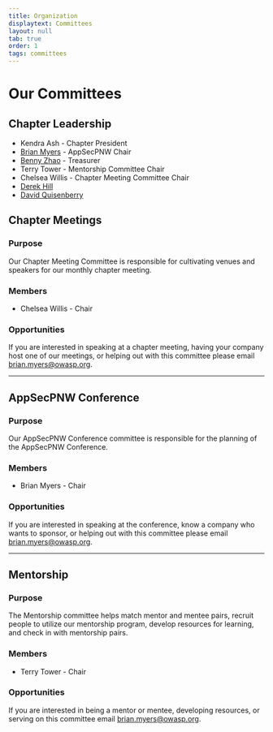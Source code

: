 ```yaml
---
title: Organization
displaytext: Committees
layout: null
tab: true
order: 1
tags: committees
---
```


# Our Committees

## Chapter Leadership
* Kendra Ash - Chapter President
* [Brian Myers](mailto:brian.myers@owasp.org) - AppSecPNW Chair
* [Benny Zhao](mailto:benny.zhao@owasp.org) - Treasurer
* Terry Tower - Mentorship Committee Chair
* Chelsea Willis - Chapter Meeting Committee Chair
* [Derek Hill](mailto:derek.hill@owasp.org)
* [David Quisenberry](mailto:david.quisenberry@owasp.org)
<!--- * [Samuel Lemly](mailto:samuel.lemly@owasp.org) - Study Night Committee Chair --->

## Chapter Meetings

### Purpose
Our Chapter Meeting Committee is responsible for cultivating venues and speakers for our monthly chapter meeting.

### Members
* Chelsea Willis - Chair

### Opportunities
If you are interested in speaking at a chapter meeting, having your company host one of our meetings, or helping out with this committee please email [brian.myers@owasp.org](mailto://brian.myers@owasp.org).

---

## AppSecPNW Conference

### Purpose
Our AppSecPNW Conference committee is responsible for the planning of the AppSecPNW Conference.

### Members
* Brian Myers - Chair

### Opportunities
If you are interested in speaking at the conference, know a company who wants to sponsor, or helping out with this committee please email [brian.myers@owasp.org](mailto:brian.myers@owasp.org).

<!--- BGM I don't think we currently have an outreach committee
---

## Membership and Community Outreach

### Purpose
Membership and Community Outreach promotes our events, learns how we can be a better chapter for our membership and local companies, universities/colleges, and like-minded organizations. 

### Opportunities
If you are interested in reaching out to our members and community please email [david.quisenberry@owasp.org](mailto://david.quisenberry@owasp.org).
--->

---

## Mentorship

### Purpose
The Mentorship committee helps match mentor and mentee pairs, recruit people to utilize our mentorship program, develop resources for learning, and check in with mentorship pairs.

### Members
* Terry Tower - Chair

### Opportunities
If you are interested in being a mentor or mentee, developing resources, or serving on this committee email [brian.myers@owasp.org](mailto://brian.myers@owasp.org).

<!--- BGM: I thnk this is no longer active, right?
---

## Study Night

### Purpose
The Study Night committee coordinates speakers/trainers/activities for our monthly study night.

### Members
* [Samuel Lemly](mailto:samuel.lemly@owasp.org) - Co-Chair

### Opportunities
If you are interested in practicing a talk, leading a hands on small group training, or serving on this committee email [david.quisenberry@owasp.org](mailto://david.quisenberry@owasp.org).
--->
